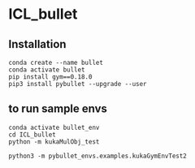 # ICL_bullet
## Installation
```
conda create --name bullet
conda activate bullet
pip install gym==0.18.0
pip3 install pybullet --upgrade --user
```
## to run sample envs
```
conda activate bullet_env
cd ICL_bullet
python -m kukaMulObj_test
```

```
python3 -m pybullet_envs.examples.kukaGymEnvTest2
```

